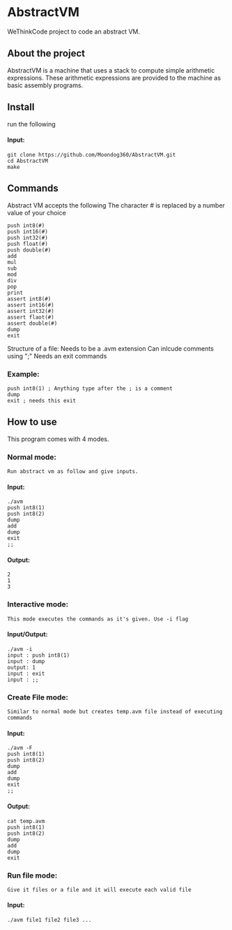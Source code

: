 # AbstractVM
WeThinkCode project to code an abstract VM.

## About the project

AbstractVM is a machine that uses a stack to compute simple arithmetic expressions.
These arithmetic expressions are provided to the machine as basic assembly programs.

## Install

run the following

#### Input:
```
git clone https://github.com/Moondog360/AbstractVM.git 
cd AbstractVM
make
```

## Commands

Abstract VM accepts the following
The character # is replaced by a number value of your choice

```
push int8(#)
push int16(#)
push int32(#)
push float(#)
push double(#)
add
mul
sub
mod
div
pop
print
assert int8(#)
assert int16(#)
assert int32(#)
assert flaot(#)
assert double(#)
dump
exit
```

Structure of a file:
Needs to be a .avm extension
Can inlcude comments using ";"
Needs an exit commands

### Example:
```
push int8(1) ; Anything type after the ; is a comment
dump
exit ; needs this exit
```

## How to use

This program comes with 4 modes.

### Normal mode:
	Run abstract vm as follow and give inputs. 

#### Input:

```
./avm
push int8(1)
push int8(2)
dump
add
dump
exit
;;
```

#### Output:

```
2
1
3
```

### Interactive mode:
	This mode executes the commands as it's given. Use -i flag

#### Input/Output:
```
./avm -i
input : push int8(1)
input : dump
output: 1
input : exit
input : ;;
```
### Create File mode:
	Similar to normal mode but creates temp.avm file instead of executing commands

#### Input:
```
./avm -F
push int8(1)
push int8(2)
dump
add
dump
exit
;;
```
#### Output:
```
cat temp.avm
push int8(1)
push int8(2)
dump
add
dump
exit
```

### Run file mode:
	Give it files or a file and it will execute each valid file

#### Input:
```
./avm file1 file2 file3 ...
```

